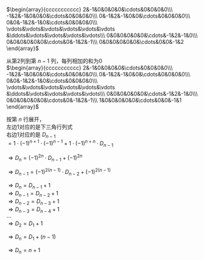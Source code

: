  $\begin{array}{ccccccccccc}    
2&-1&0&0&0&0&\cdots&0&0&0&0\\\     
-1&2&-1&0&0&0&\cdots&0&0&0&0\\\     
0&-1&2&-1&0&0&\cdots&0&0&0&0\\\     
0&0&-1&2&-1&0&\cdots&0&0&0&0\\\     
\vdots&\vdots&\vdots&\vdots&\vdots&\vdots    
&\ddots&\vdots&\vdots&\vdots&\vdots\\\     
0&0&0&0&0&0&\cdots&-1&2&-1&0\\\     
0&0&0&0&0&0&\cdots&0&-1&2&-1\\\     
0&0&0&0&0&0&\cdots&0&0&-1&2    
\end{array}$     
    
从第2列到第 $n-1$ 列，每列相加的和为0    
 $\begin{array}{ccccccccccc}    
2&-1&0&0&0&0&\cdots&0&0&0&0\\\     
-1&2&-1&0&0&0&\cdots&0&0&0&0\\\     
0&-1&2&-1&0&0&\cdots&0&0&0&0\\\     
0&0&-1&2&-1&0&\cdots&0&0&0&0\\\     
\vdots&\vdots&\vdots&\vdots&\vdots&\vdots    
&\ddots&\vdots&\vdots&\vdots&\vdots\\\     
0&0&0&0&0&0&\cdots&-1&2&-1&0\\\     
0&0&0&0&0&0&\cdots&0&-1&2&-1\\\     
1&0&0&0&0&0&\cdots&0&0&-1&1    
\end{array}$     
    
按第 $n$ 行展开，    
左边1对应的是下三角行列式    
右边1对应的是 $D_{n-1}$     
 $=1\cdot(-1)^{n+1}\cdot(-1)^{n-1}    
+1\cdot(-1)^{n+n}\cdot D_{n-1}$     
    
 $\Rightarrow     
D_n=(-1)^{2n}\cdot D_{n-1}+(-1)^{2n}$     
    
 $\Rightarrow D_{n-1}    
=(-1)^{2(n-1)}\cdot D_{n-2}+(-1)^{2(n-1)}$     
    
 $\Rightarrow D_{n}=D_{n-1}+1$     
 $\Rightarrow D_{n-1}=D_{n-2}+1$     
 $\Rightarrow D_{n-2}=D_{n-3}+1$     
 $\Rightarrow D_{n-3}=D_{n-4}+1$     
 $\cdots$     
 $\Rightarrow D_2=D_1+1$     
    
 $\Rightarrow D_{n}=D_1+(n-1)$     
    
 $\Rightarrow D_{n}=n+1$     
